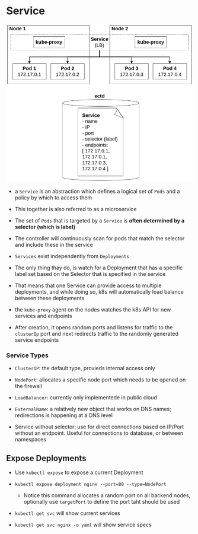 # Service

![](../assets/images/service.png)

- a `Service` is an abstraction which defines a logical set of `Pods` and a policy by which to access them

- This together is also referred to as a microservice

- The set of `Pods` that is targeted by a `Service` is __often determined by a selector (which is label)__

- The controller will continuously scan for pods that match the selector and include these in the service

- `Services` exist independently from `Deployments`

- The only thing thay do, is watch for a Deployment that has a specific label set based on the Selector that is specified in the service

- That means that one Service can provide access to multiple deployments, and while doing so, k8s will automatically load balance between these deployments

- the `kube-proxy` agent on the nodes watches the k8s API for new services and endpoints

- After creation, it opens random ports and listens for traffic to the `clusterIp` port and next redirects traffic to the randomly generated service endpoints

### Service Types

- `ClusterIP`: the default type, provieds internal access only

- `NodePort`: allocates a specific node port which needs to be opened on the firewall

- `LoadBalancer`: currently only implementede in public cloud

- `ExternalName`: a relatively new object that works on DNS names; redirections is happening at a DNS level

- Service without selector: use for direct connections based on IP/Port without an endpoint. Useful for connections to database, or between namespaces

## Expose Deployments

- Use `kubectl expose` to expose a current Deployment

- `kubectl expose deployment nginx --port=80 --type=NodePort`

    - Notice this command allocates a random port on all backend nodes, optionally use `targetPort` to define the port taht should be used

- `kubectl get svc` will show current services

- `kubectl get svc nginx -o yaml` will show service specs

